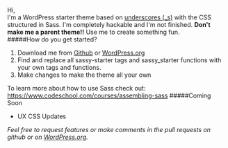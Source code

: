 Hi,  
I'm a WordPress starter theme based on [underscores (_s)](http://underscores.me/) with the CSS structured in Sass. I'm completely hackable and I'm not finished.  **Don't make me a parent theme!!** Use me to create something fun.  
#####How do you get started?
1. Download me from [Github](https://github.com/MissyBunnie/Sassy-Starter) or [WordPress.org](https://wordpress.org/themes/sassy-starter)
2. Find and replace all sassy-starter tags and sassy_starter functions with your own tags and functions.
3. Make changes to make the theme all your own

To learn more about how to use Sass check out: https://www.codeschool.com/courses/assembling-sass
#####Coming Soon
+ UX CSS Updates  

_Feel free to request features or make comments in the pull requests on github or on [WordPress.org](https://wordpress.org/themes/sassy-starter)._